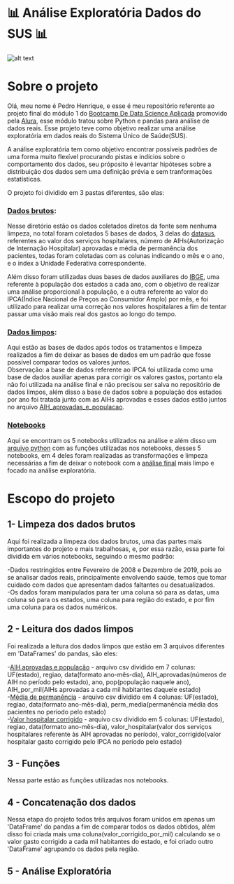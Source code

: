 # :bar_chart: Análise Exploratória Dados do SUS :bar_chart:

![alt text](https://upload.wikimedia.org/wikipedia/commons/thumb/0/0b/Logo_SUS.svg/1200px-Logo_SUS.svg.png)

# Sobre o projeto

Olá, meu nome é Pedro Henrique, e esse é meu repositório referente ao projeto final do módulo 1 do [Bootcamp De Data Science Aplicada](https://www.alura.com.br/bootcamp/data-science-aplicada/matriculas-abertas) promovido pela [Alura](https://www.alura.com.br/), esse módulo tratou sobre Python e pandas para análise de dados reais. Esse projeto teve como objetivo realizar uma análise exploratória em dados reais do Sistema Único de Saúde(SUS).

A análise exploratória tem como objetivo encontrar possíveis padrões de uma forma muito flexível procurando pistas e indícios sobre o comportamento dos dados, seu próposito é levantar hipóteses sobre a distribuição dos dados sem uma definição prévia e sem tranformações estatísticas.

O projeto foi dividido em 3 pastas diferentes, são elas:
 
### [Dados brutos](https://github.com/Pedro-correa-almeida/Projeto_final_M1_bootcamp_alura/tree/main/dados_limpos): 

Nesse diretório estão os dados coletados diretos da fonte sem nenhuma limpeza, no total foram coletados 5 bases de dados, 3 delas do [datasus](http://tabnet.datasus.gov.br/cgi/menu_tabnet_php.htm#), referentes ao valor dos serviços hospitalares, número de AIHs(Autorização de Internação Hospitalar) aprovadas e média de permanência dos pacientes, todas foram coletadas com as colunas indicando o mês e o ano, e o index a Unidade Federativa correspondente.

Além disso foram utilizadas duas bases de dados auxiliares do [IBGE](https://www.ibge.gov.br/pt/inicio.html), uma referente à população dos estados a cada ano, com o objetivo de realizar uma análise proporcional à população, e a outra referente ao valor do IPCA(Índice Nacional de Preços ao Consumidor Amplo) por mês, e foi utilizado para realizar uma correção nos valores hospitalares a fim de tentar passar uma visão mais real dos gastos ao longo do tempo.

### [Dados limpos](https://github.com/Pedro-correa-almeida/Projeto_final_M1_bootcamp_alura/tree/main/dados_limpos):

Aqui estão as bases de dados após todos os tratamentos e limpeza realizados a fim de deixar as bases de dados em um padrão que fosse possível comparar todos os valores juntos.
<br>
Observação: a base de dados referente ao IPCA foi utilizada como uma base de dados auxiliar apenas para corrigir os valores gastos, portanto ela não foi utilizada na análise final e não precisou ser salva no repositório de dados limpos, além disso a base de dados sobre a população dos estados por ano foi tratada junto com as AIHs aprovadas e esses dados estão juntos no arquivo [AIH_aprovadas_e_populacao](https://github.com/Pedro-correa-almeida/Projeto_final_M1_bootcamp_alura/blob/main/dados_limpos/AIH_aprovadas_e_populacao.csv).

### [Notebooks](https://github.com/Pedro-correa-almeida/Projeto_final_M1_bootcamp_alura/tree/main/notebooks)

Aqui se encontram os 5 notebooks utilizados na análise e além disso um [arquivo python](https://github.com/Pedro-correa-almeida/Projeto_final_M1_bootcamp_alura/tree/main/notebooks/funcoes_datasus.py) com as funções utilizadas nos notebooks, desses 5 notebooks, em 4 deles foram realizadas as transformações e limpeza necessárias a fim de deixar o notebook com a [análise final](https://github.com/Pedro-correa-almeida/Projeto_final_M1_bootcamp_alura/blob/main/notebooks/analise_exploratoria_final.ipynb) mais limpo e focado na análise exploratória.

# Escopo do projeto

## 1- Limpeza dos dados brutos

Aqui foi realizada a limpeza dos dados brutos, uma das partes mais importantes do projeto e mais trabalhosas, e, por essa razão, essa parte foi dividida em vários notebooks, seguindo o mesmo padrão:

-Dados restringidos entre Fevereiro de 2008 e Dezembro de 2019, pois ao se analisar dados reais, principalmente envolvendo saúde, temos que tomar cuidado com dados que apresentam dados faltantes ou desatualizados.
<br>
-Os dados foram manipulados para ter uma coluna só para as datas, uma coluna só para os estados, uma coluna para região do estado, e por fim uma coluna para os dados numéricos.

## 2 - Leitura dos dados limpos

Foi realizada a leitura dos dados limpos que estão em 3 arquivos diferentes em 'DataFrames' do pandas, são eles:

-[AIH aprovadas e população](https://github.com/Pedro-correa-almeida/Projeto_final_M1_bootcamp_alura/blob/main/dados_limpos/AIH_aprovadas_e_populacao.csv) - arquivo csv dividido em 7 colunas: UF(estado), regiao, data(formato ano-mês-dia), AIH_aprovadas(números de AIH no período pelo estado), ano, pop(população naquele ano), AIH_por_mil(AIHs aprovadas a cada mil habitantes daquele estado)
<br>
-[Média de permanência](https://github.com/Pedro-correa-almeida/Projeto_final_M1_bootcamp_alura/blob/main/dados_limpos/media_permanencia.csv) - arquivo csv dividido em 4 colunas: UF(estado), regiao, data(formato ano-mês-dia), perm_media(permanência média dos pacientes no período pelo estado)
<br>
-[Valor hospitalar corrigido](https://github.com/Pedro-correa-almeida/Projeto_final_M1_bootcamp_alura/blob/main/dados_limpos/valor_hospitalar_corrigido.csv) - arquivo csv dividido em 5 colunas: UF(estado), regiao, data(formato ano-mês-dia), valor_hospitalar(valor dos serviços hospitalares referente às AIH aprovadas no período), valor_corrigido(valor hospitalar gasto corrigido pelo IPCA no período pelo estado)

## 3 - Funções

Nessa parte estão as funções utilizadas nos notebooks.

## 4 - Concatenação dos dados

Nessa etapa do projeto todos três arquivos foram unidos em apenas um 'DataFrame' do pandas a fim de comparar todos os dados obtidos, além disso foi criada mais uma coluna(valor_corrigido_por_mil) calculando se o valor gasto corrigido a cada mil habitantes do estado, e foi criado outro 'DataFrame' agrupando os dados pela região.

## 5 - Análise Exploratória
